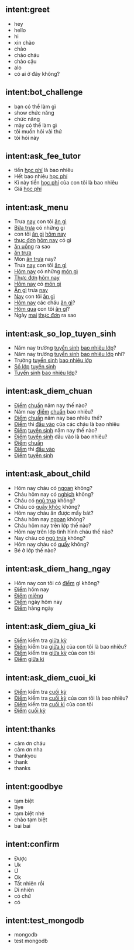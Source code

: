 ## intent:greet
- hey
- hello
- hi
- xin chào
- chào
- chào cháu
- chào cậu
- alo
- có ai ở đây không?

## intent:bot_challenge
- bạn có thể làm gì
- show chức năng
- chức năng
- mày có thể làm gì
- tôi muốn hỏi vài thứ
- tôi hỏi này

## intent:ask_fee_tutor
- tiền [học phí](fee_tutor) là bao nhiêu
- Hết bao nhiêu [học phí](fee_tutor)
- Kì này tiền [học phí](fee_tutor) của con tôi là bao nhiêu
- Giá [học phí](fee_tutor)


## intent:ask_menu
- Trưa [nay](time) con tôi [ăn gì](menu)
- [Bữa trưa](menu) có những gì
- con tôi [ăn gì](menu) [hôm nay](time)
- [thực đơn](menu) [hôm nay](time) có gì
- [ăn uống](menu) ra sao
- [ăn trưa](menu)
- Món [ăn trưa](menu) nay?
- Trưa [nay](time) con tôi [ăn gì](menu)
- [Hôm nay](time) có những [món gì](menu)
- [Thực đơn](menu) [hôm nay](time)
- [Hôm nay](time) có [món gì](menu) 
- [Ăn gì](menu) trưa [nay](time)
- [Nay](time) con tôi [ăn gì](menu)
- [Hôm nay](time) các cháu [ăn gì](menu)?
- [Hôm qua](time) con tôi [ăn gì](menu)?
- Ngày [mai](time) [thực đơn](menu) ra sao

## intent:ask_so_lop_tuyen_sinh
- Năm nay trường [tuyển sinh](tuyen_sinh) [bao nhiêu lớp](classes_number)?
- Năm nay trường [tuyển sinh](tuyen_sinh) [bao nhiêu lớp](classes_number) nhỉ?
- Trường [tuyển sinh](tuyen_sinh) [bao nhiêu lớp](classes_number)
- [Số lớp](classes_number) [tuyển sinh](tuyen_sinh)
- [Tuyển sinh](tuyen_sinh) [bao nhiêu lớp](classes_number)?

## intent:ask_diem_chuan
- [Điểm](score) [chuẩn](tuyen_sinh) năm nay thế nào?
- Năm nay [điểm](score) [chuẩn](tuyen_sinh) bao nhiêu?
- [Điểm](score) [chuẩn](tuyen_sinh) năm nay bao nhiêu thế?
- [Điểm](score) thi [đầu vào](tuyen_sinh) của các cháu là bao nhiêu
- [Điểm](score) [tuyển sinh](tuyen_sinh) năm nay thế nào?
- [Điểm](score) [tuyển sinh](tuyen_sinh) đầu vào là bao nhiêu?
- [Điểm](score) [chuẩn](tuyen_sinh)
- [Điểm](score) thi [đầu vào](tuyen_sinh)
- [Điểm](score) [tuyển sinh](tuyen_sinh)

## intent:ask_about_child
- Hôm nay cháu có [ngoan](attitude) không?
- Cháu hôm nay có [nghịch](attitude) không?
- Cháu có [ngủ trưa](attitude) không?
- Cháu có [quấy khóc](attitude) không?
- Hôm nay cháu ăn được mấy bát?
- Cháu hôm nay [ngoan](attitude) không?
- Cháu hôm nay trên lớp thế nào?
- Hôm nay trên lớp tình hình cháu thế nào?
- Nay cháu có [ngủ trưa](attitude) không?
- Hôm nay cháu có [quấy](attitude) không?
- Bé ở lớp thế nào?

## intent:ask_diem_hang_ngay
- Hôm nay con tôi có [điểm](score) gì không?
- [Điểm](score) hôm nay 
- [Điểm](score) [miệng](score_type)
- [Điểm](score) ngày hôm nay
- [Điểm](score) hàng ngày

## intent:ask_diem_giua_ki
- [Điểm](score) kiểm tra [giữa kỳ](score_type)
- [Điểm](score) kiểm tra [giữa kì](score_type) của con tôi là bao nhiêu?
- [Điểm](score) kiểm tra [giữa kỳ](score_type) của con tôi
- [Điểm](score) [giữa kì](score_type)

## intent:ask_diem_cuoi_ki
- [Điểm](score) kiểm tra [cuối kỳ](score_type)
- [Điểm](score) kiểm tra [cuối kỳ](score_type) của con tôi là bao nhiêu?
- [Điểm](score) kiểm tra [cuối kì](score_type) của con tôi
- [Điểm](score) [cuối kỳ](score_type)

## intent:thanks
- cảm ơn cháu
- cảm ơn nha
- thankyou
- thank
- thanks

## intent:goodbye
- tạm biệt
- Bye
- tạm biệt nhé
- chào tạm biệt
- bai bai

## intent:confirm
- Được
- Uk
- Ừ
- Ok
- Tất nhiên rồi
- Dĩ nhiên
- có chứ
- có

## intent:test_mongodb
- mongodb
- test mongodb